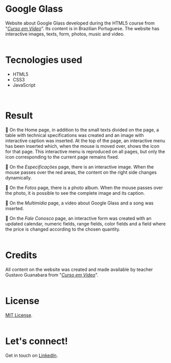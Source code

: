 # Google Glass
Website about Google Glass developed during the HTML5 course from "_[Curso em Video](https://www.youtube.com/channel/UCrWvhVmt0Qac3HgsjQK62FQ)_". Its content is in Brazilian Portuguese. The website has interactive images, texts, form, photos, music and video. 
<br /> 
<br /> 
# Tecnologies used
* HTML5
* CSS3
* JavaScript
<br /> 


# Result
:link: On the Home page, in addition to the small texts divided on the page, a table with technical specifications was created and an image with interactive caption was inserted. At the top of the page, an interactive menu has been inserted which, when the mouse is moved over, shows the icon for that page. This interactive menu is reproduced on all pages, but only the icon corresponding to the current page remains fixed.

:link: On the *Especificações* page, there is an interactive image. When the mouse passes over the red areas, the content on the right side changes dynamically.

:link: On the *Fotos* page, there is a photo album. When the mouse passes over the photo, it is possible to see the complete image and its caption.

:link: On the *Multimídia* page, a video about Google Glass and a song was inserted.

:link: On the *Fale Conosco* page, an interactive form was created with an updated calendar, numeric fields, range fields, color fields and a field where the price is changed according to the chosen quantity.
<br /> 
<br /> 

# Credits
All content on the website was created and made available by teacher Gustavo Guanabara from "_[Curso em Video](https://www.youtube.com/channel/UCrWvhVmt0Qac3HgsjQK62FQ)_".
<br /> 
<br /> 
# License
[MIT License](https://opensource.org/licenses/MIT).
<br /> 
<br /> 
# Let's connect!
Get in touch on [LinkedIn](https://www.linkedin.com/in/alessandra-burckhalter/).
